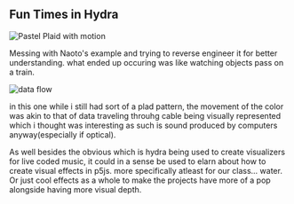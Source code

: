 ## Fun Times in Hydra
![Pastel Plaid with motion]({{site.baseurl}}/https://imgur.com/a/hmWth9t)

Messing with Naoto's example and trying to reverse engineer it for better understanding. what ended up occuring was like watching objects pass on a train. 

![data flow]({{site.baseurl}}/https://imgur.com/a/PQBApOI)

in this one while i still had sort of a plad pattern, the movement of the color was akin to that of data traveling throuhg cable being visually represented which i thought was interesting as such is sound produced by computers anyway(especially if optical).

As well besides the obvious which is hydra being used to create visualizers for live coded music, it could in a sense be used to elarn about how to create visual effects in p5js. more specifically atleast for our class... water. Or just cool effects as a whole to make the projects have more of a pop alongside having more visual depth. 


